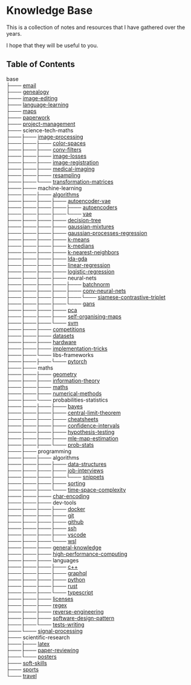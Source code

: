 # Knowledge Base

This is a collection of notes and resources that I have gathered over the years.

I hope that they will be useful to you.

## Table of Contents

base<br>
├─── [email](<base/email/email.md>)<br>
├─── [genealogy](<base/genealogy/genealogy.md>)<br>
├─── [image-editing](<base/image-editing/image-editing.md>)<br>
├─── [language-learning](<base/language-learning>)<br>
├─── [maps](<base/maps/maps.md>)<br>
├─── [paperwork](<base/paperwork>)<br>
├─── [project-management](<base/project-management>)<br>
├─── science-tech-maths<br>
├───├─── [image-processing](<base/science-tech-maths/image-processing/terminology.md>)<br>
├───├───├─── [color-spaces](<base/science-tech-maths/image-processing/color-spaces/color-spaces.md>)<br>
├───├───├─── [conv-filters](<base/science-tech-maths/image-processing/conv-filters/conv-filters.md>)<br>
├───├───├─── [image-losses](<base/science-tech-maths/image-processing/image-losses/image-losses.md>)<br>
├───├───├─── [image-registration](<base/science-tech-maths/image-processing/image-registration/image-registration.md>)<br>
├───├───├─── [medical-imaging](<base/science-tech-maths/image-processing/medical-imaging/medical-imaging.md>)<br>
├───├───├─── [resampling](<base/science-tech-maths/image-processing/resampling/resampling.md>)<br>
├───├───└─── [transformation-matrices](<base/science-tech-maths/image-processing/transformation-matrices/matrices.md>)<br>
├───├─── machine-learning<br>
├───├───├─── [algorithms](<base/science-tech-maths/machine-learning/algorithms/ml-algorithms.md>)<br>
├───├───├───├─── [autoencoder-vae](<base/science-tech-maths/machine-learning/algorithms/autoencoder-vae>)<br>
├───├───├───├───├─── [autoencoders](<base/science-tech-maths/machine-learning/algorithms/autoencoder-vae/autoencoders/autoencoders.md>)<br>
├───├───├───├───└─── [vae](<base/science-tech-maths/machine-learning/algorithms/autoencoder-vae/vae/vae.md>)<br>
├───├───├───├─── [decision-tree](<base/science-tech-maths/machine-learning/algorithms/decision-tree/decision-trees.md>)<br>
├───├───├───├─── [gaussian-mixtures](<base/science-tech-maths/machine-learning/algorithms/gaussian-mixtures/gmm.md>)<br>
├───├───├───├─── [gaussian-processes-regression](<base/science-tech-maths/machine-learning/algorithms/gaussian-processes-regression/gaussian-process.md>)<br>
├───├───├───├─── [k-means](<base/science-tech-maths/machine-learning/algorithms/k-means/k-means.md>)<br>
├───├───├───├─── [k-medians](<base/science-tech-maths/machine-learning/algorithms/k-medians/k-medians.md>)<br>
├───├───├───├─── [k-nearest-neighbors](<base/science-tech-maths/machine-learning/algorithms/k-nearest-neighbors/knn.md>)<br>
├───├───├───├─── [lda-gda](<base/science-tech-maths/machine-learning/algorithms/lda-gda/lda-gda.md>)<br>
├───├───├───├─── [linear-regression](<base/science-tech-maths/machine-learning/algorithms/linear-regression>)<br>
├───├───├───├─── [logistic-regression](<base/science-tech-maths/machine-learning/algorithms/logistic-regression/logistic-regression.md>)<br>
├───├───├───├─── neural-nets<br>
├───├───├───├───├─── [batchnorm](<base/science-tech-maths/machine-learning/algorithms/neural-nets/batchnorm/batchnorm.md>)<br>
├───├───├───├───├─── [conv-neural-nets](<base/science-tech-maths/machine-learning/algorithms/neural-nets/conv-neural-nets/cnn.md>)<br>
├───├───├───├───├───└─── [siamese-contrastive-triplet](<base/science-tech-maths/machine-learning/algorithms/neural-nets/conv-neural-nets/siamese-contrastive-triplet/contrastive-learning.md>)<br>
├───├───├───├───└─── [gans](<base/science-tech-maths/machine-learning/algorithms/neural-nets/gans/gan.md>)<br>
├───├───├───├─── [pca](<base/science-tech-maths/machine-learning/algorithms/pca/pca.md>)<br>
├───├───├───├─── [self-organising-maps](<base/science-tech-maths/machine-learning/algorithms/self-organising-maps/self-organising-maps.md>)<br>
├───├───├───└─── [svm](<base/science-tech-maths/machine-learning/algorithms/svm/svm.md>)<br>
├───├───├─── [competitions](<base/science-tech-maths/machine-learning/competitions/competitions.md>)<br>
├───├───├─── [datasets](<base/science-tech-maths/machine-learning/datasets/find-datasets.md>)<br>
├───├───├─── [hardware](<base/science-tech-maths/machine-learning/hardware/gpu-providers.md>)<br>
├───├───├─── [implementation-tricks](<base/science-tech-maths/machine-learning/implementation-tricks/implementation-tricks.md>)<br>
├───├───└─── libs-frameworks<br>
├───├───├───└─── [pytorch](<base/science-tech-maths/machine-learning/libs-frameworks/pytorch/pytorch.md>)<br>
├───├─── maths<br>
├───├───├─── [geometry](<base/science-tech-maths/maths/geometry/geometry.md>)<br>
├───├───├─── [information-theory](<base/science-tech-maths/maths/information-theory>)<br>
├───├───├─── [maths](<base/science-tech-maths/maths/maths/maths.md>)<br>
├───├───├─── [numerical-methods](<base/science-tech-maths/maths/numerical-methods/numerical-methods.md>)<br>
├───├───└─── probabilities-statistics<br>
├───├───├───├─── [bayes](<base/science-tech-maths/maths/probabilities-statistics/bayes>)<br>
├───├───├───├─── [central-limit-theorem](<base/science-tech-maths/maths/probabilities-statistics/central-limit-theorem/clt.md>)<br>
├───├───├───├─── [cheatsheets](<base/science-tech-maths/maths/probabilities-statistics/cheatsheets>)<br>
├───├───├───├─── [confidence-intervals](<base/science-tech-maths/maths/probabilities-statistics/confidence-intervals/95 CI Confidence Intervals.md>)<br>
├───├───├───├─── [hypothesis-testing](<base/science-tech-maths/maths/probabilities-statistics/hypothesis-testing/Hypothesis testing.md>)<br>
├───├───├───├─── [mle-map-estimation](<base/science-tech-maths/maths/probabilities-statistics/mle-map-estimation/mle-map.md>)<br>
├───├───├───└─── [prob-stats](<base/science-tech-maths/maths/probabilities-statistics/prob-stats/probabilities.md>)<br>
├───├─── programming<br>
├───├───├─── algorithms<br>
├───├───├───├─── [data-structures](<base/science-tech-maths/programming/algorithms/data-structures>)<br>
├───├───├───├─── [job-interviews](<base/science-tech-maths/programming/algorithms/job-interviews>)<br>
├───├───├───├───└─── [snippets](<base/science-tech-maths/programming/algorithms/job-interviews/snippets>)<br>
├───├───├───├─── [sorting](<base/science-tech-maths/programming/algorithms/sorting/sorting.md>)<br>
├───├───├───└─── [time-space-complexity](<base/science-tech-maths/programming/algorithms/time-space-complexity/big-o.md>)<br>
├───├───├─── [char-encoding](<base/science-tech-maths/programming/char-encoding/char-encoding.md>)<br>
├───├───├─── dev-tools<br>
├───├───├───├─── [docker](<base/science-tech-maths/programming/dev-tools/docker/docker.md>)<br>
├───├───├───├─── [git](<base/science-tech-maths/programming/dev-tools/git/git.md>)<br>
├───├───├───├─── [github](<base/science-tech-maths/programming/dev-tools/github/github.md>)<br>
├───├───├───├─── [ssh](<base/science-tech-maths/programming/dev-tools/ssh/ssh.md>)<br>
├───├───├───├─── [vscode](<base/science-tech-maths/programming/dev-tools/vscode/vscode.md>)<br>
├───├───├───└─── [wsl](<base/science-tech-maths/programming/dev-tools/wsl/wsl.md>)<br>
├───├───├─── [general-knowledge](<base/science-tech-maths/programming/general-knowledge/general-knowledge.md>)<br>
├───├───├─── [high-performance-computing](<base/science-tech-maths/programming/high-performance-computing/hpc.md>)<br>
├───├───├─── languages<br>
├───├───├───├─── [c++](<base/science-tech-maths/programming/languages/c++/c++.md>)<br>
├───├───├───├─── [graphql](<base/science-tech-maths/programming/languages/graphql/graphql.md>)<br>
├───├───├───├─── [python](<base/science-tech-maths/programming/languages/python/python.md>)<br>
├───├───├───├─── [rust](<base/science-tech-maths/programming/languages/rust/rust.md>)<br>
├───├───├───└─── [typescript](<base/science-tech-maths/programming/languages/typescript/typescript.md>)<br>
├───├───├─── [licenses](<base/science-tech-maths/programming/licenses/licenses.md>)<br>
├───├───├─── [regex](<base/science-tech-maths/programming/regex/regex.md>)<br>
├───├───├─── [reverse-engineering](<base/science-tech-maths/programming/reverse-engineering/reverse-engineering.md>)<br>
├───├───├─── [software-design-pattern](<base/science-tech-maths/programming/software-design-pattern/design-patterns.md>)<br>
├───├───└─── [tests-writing](<base/science-tech-maths/programming/tests-writing/tests.md>)<br>
├───└─── [signal-processing](<base/science-tech-maths/signal-processing/signal-processing.md>)<br>
├─── scientific-research<br>
├───├─── [latex](<base/scientific-research/latex/latex.md>)<br>
├───├─── [paper-reviewing](<base/scientific-research/paper-reviewing/paper-reviewing.md>)<br>
├───└─── [posters](<base/scientific-research/posters/posters.md>)<br>
├─── [soft-skills](<base/soft-skills>)<br>
├─── [sports](<base/sports/sports.md>)<br>
└─── [travel](<base/travel/travel.md>)<br>
